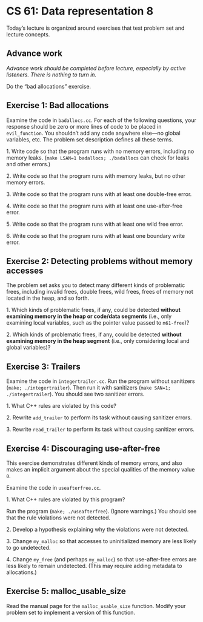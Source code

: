 CS 61: Data representation 8
============================

Today’s lecture is organized around exercises that test problem set and
lecture concepts.

Advance work
------------

*Advance work should be completed before lecture, especially by active
listeners. There is nothing to turn in.*

Do the “bad allocations” exercise.

Exercise 1: Bad allocations
---------------------------

Examine the code in `badallocs.cc`. For each of the following questions, your
response should be zero or more lines of code to be placed in `evil_function`.
You shouldn’t add any code anywhere else—no global variables, etc. The problem
set description defines all these terms.

1\. Write code so that the program runs with no memory errors, including no
memory leaks. (`make LSAN=1 badallocs; ./badallocs` can check for leaks and
other errors.)

2\. Write code so that the program runs with memory leaks, but no other
memory errors.

3\. Write code so that the program runs with at least one double-free error.

4\. Write code so that the program runs with at least one use-after-free error.

5\. Write code so that the program runs with at least one wild free error.

6\. Write code so that the program runs with at least one boundary write error.

Exercise 2: Detecting problems without memory accesses
------------------------------------------------------

The problem set asks you to detect many different kinds of problematic frees,
including invalid frees, double frees, wild frees, frees of memory not located
in the heap, and so forth.

1\. Which kinds of problematic frees, if any, could be detected **without
examining memory in the heap or code/data segments** (i.e., only examining
local variables, such as the pointer value passed to `m61-free`)?

2\. Which kinds of problematic frees, if any, could be detected **without
examining memory in the heap segment** (i.e., only considering local and
global variables)?

Exercise 3: Trailers
--------------------

Examine the code in `integertrailer.cc`. Run the program without sanitizers
(`make; ./integertrailer`). Then run it with sanitizers (`make SAN=1;
./integertrailer`). You should see two sanitizer errors.

1\. What C++ rules are violated by this code?

2\. Rewrite `add_trailer` to perform its task without causing sanitizer
errors.

3\. Rewrite `read_trailer` to perform its task without causing sanitizer
errors.

Exercise 4: Discouraging use-after-free
---------------------------------------

This exercise demonstrates different kinds of memory errors, and also makes an
implicit argument about the special qualities of the memory value `0`.

Examine the code in `useafterfree.cc`.

1\. What C++ rules are violated by this program?

Run the program (`make; ./useafterfree`). (Ignore warnings.) You should see
that the rule violations were not detected.

2\. Develop a hypothesis explaining why the violations were not detected.

3\. Change `my_malloc` so that accesses to uninitialized memory are less
likely to go undetected.

4\. Change `my_free` (and perhaps `my_malloc`) so that use-after-free errors
are less likely to remain undetected. (This may require adding metadata to
allocations.)

Exercise 5: malloc_usable_size
------------------------------

Read the manual page for the `malloc_usable_size` function. Modify your
problem set to implement a version of this function.
